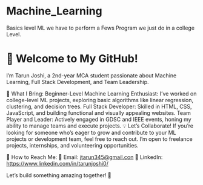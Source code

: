 # Machine_Learning
Basics level ML we have to perform a Fews Program we just do in a college Level.


# 👋 Welcome to My GitHub!
I’m Tarun Joshi, a 2nd-year MCA student passionate about Machine Learning, Full Stack Development, and Team Leadership.

📌 What I Bring:
Beginner-Level Machine Learning Enthusiast: I’ve worked on college-level ML projects, exploring basic algorithms like linear regression, clustering, and decision trees.
Full Stack Developer: Skilled in HTML, CSS, JavaScript, and building functional and visually appealing websites.
Team Player and Leader: Actively engaged in GDSC and IEEE events, honing my ability to manage teams and execute projects.
💡 Let’s Collaborate!
If you’re looking for someone who’s eager to grow and contribute to your ML projects or development team, feel free to reach out. I’m open to freelance projects, internships, and volunteering opportunities.

🔗 How to Reach Me:
📧 Email: jtarun345@gmail.con
💼 LinkedIn: https://www.linkedin.com/in/tarunjoshi0/

Let’s build something amazing together! 🚀
